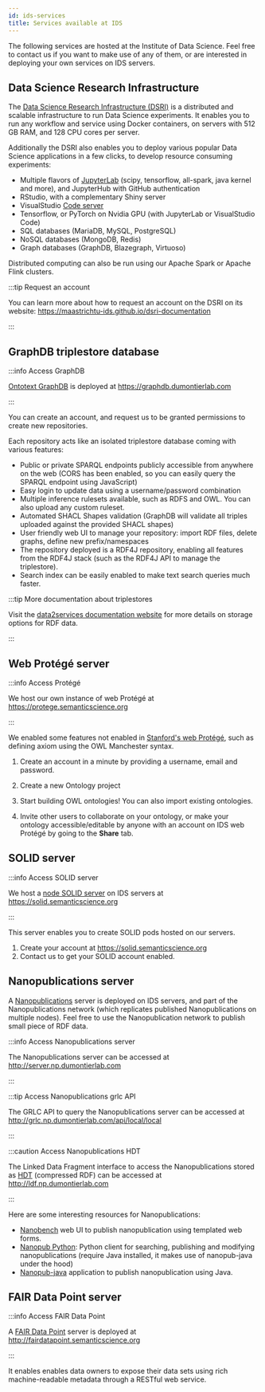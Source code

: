 ```yaml
---
id: ids-services
title: Services available at IDS
---
```


The following services are hosted at the Institute of Data Science. Feel free to contact us if you want to make use of any of them, or are interested in deploying your own services on IDS servers.

## Data Science Research Infrastructure

The [Data Science Research Infrastructure (DSRI)](https://maastrichtu-ids.github.io/dsri-documentation) is a distributed and scalable infrastructure to run Data Science experiments. It enables you to run any workflow and service using Docker containers, on servers with 512 GB RAM, and 128 CPU cores per server. 

Additionally the DSRI also enables you to deploy various popular Data Science applications in a few clicks, to develop resource consuming experiments:

* Multiple flavors of [JupyterLab](https://github.com/jupyter/docker-stacks) (scipy, tensorflow, all-spark, java kernel and more), and JupyterHub with GitHub authentication
* RStudio, with a complementary Shiny server
* VisualStudio [Code server](https://github.com/cdr/code-server)
* Tensorflow, or PyTorch on Nvidia GPU (with JupyterLab or VisualStudio Code)
* SQL databases (MariaDB, MySQL, PostgreSQL)
* NoSQL databases (MongoDB, Redis)
* Graph databases (GraphDB, Blazegraph, Virtuoso)

Distributed computing can also be run using our Apache Spark or Apache Flink clusters.

:::tip Request an account

You can learn more about how to request an account on the DSRI on its website: https://maastrichtu-ids.github.io/dsri-documentation

:::

## GraphDB triplestore database

:::info Access GraphDB

[Ontotext GraphDB](https://graphdb.ontotext.com) is deployed at https://graphdb.dumontierlab.com

:::

You can create an account, and request us to be granted permissions to create new repositories.

Each repository acts like an isolated triplestore database coming with various features:

* Public or private SPARQL endpoints publicly accessible from anywhere on the web (CORS has been enabled, so you can easily query the SPARQL endpoint using JavaScript)
* Easy login to update data using a username/password combination
* Multiple inference rulesets available, such as RDFS and OWL. You can also upload any custom ruleset.
* Automated SHACL Shapes validation (GraphDB will validate all triples uploaded against the provided SHACL shapes)
* User friendly web UI to manage your repository: import RDF files, delete graphs, define new prefix/namespaces
* The repository deployed is a RDF4J repository, enabling all features from the RDF4J stack (such as the RDF4J API to manage the triplestore).
* Search index can be easily enabled to make text search queries much faster.

:::tip More documentation about triplestores

Visit the [data2services documentation website](https://d2s.semanticscience.org/docs/store-rdf) for more details on storage options for RDF data.

:::

## Web Protégé server

:::info Access Protégé

We host our own instance of web Protégé at https://protege.semanticscience.org

:::

We enabled some features not enabled in [Stanford's web Protégé](https://webprotege.stanford.edu/), such as defining axiom using the OWL Manchester syntax.

1. Create an account in a minute by providing a username, email and password.
2. Create a new Ontology project
3. Start building OWL ontologies! You can also import existing ontologies.

4. Invite other users to collaborate on your ontology, or make your ontology accessible/editable by anyone with an account on IDS web Protégé by going to the **Share** tab.

## SOLID server

:::info Access SOLID server

We host a [node SOLID server](https://github.com/solid/node-solid-server) on IDS servers at https://solid.semanticscience.org

:::

This server enables you to create SOLID pods hosted on our servers.

1. Create your account at https://solid.semanticscience.org
2. Contact us to get your SOLID account enabled.

## Nanopublications server

A [Nanopublications](http://nanopub.org/wordpress/) server is deployed on IDS servers, and part of the Nanopublications network (which replicates published Nanopublications on multiple nodes). Feel free to use the Nanopublication network to publish small piece of RDF data.

:::info Access Nanopublications server

The Nanopublications server can be accessed at http://server.np.dumontierlab.com

:::

:::tip Access Nanopublications grlc API

The GRLC API to query the Nanopublications server can be accessed at http://grlc.np.dumontierlab.com/api/local/local

:::

:::caution Access Nanopublications HDT 

The Linked Data Fragment interface to access the Nanopublications stored as [HDT](https://www.rdfhdt.org/) (compressed RDF) can be accessed at http://ldf.np.dumontierlab.com

:::

Here are some interesting resources for Nanopublications:

* [Nanobench](https://github.com/vemonet/nanobench) web UI to publish nanopublication using templated web forms.
* [Nanopub Python](https://github.com/fair-workflows/Nanopub): Python client for searching, publishing and modifying nanopublications (require Java installed, it makes use of nanopub-java under the hood)
* [Nanopub-java](https://github.com/Nanopublication/nanopub-java) application to publish nanopublication using Java.

## FAIR Data Point server

:::info Access FAIR Data Point

A [FAIR Data Point](https://www.research-software.nl/software/fairdatapoint) server is deployed at http://fairdatapoint.semanticscience.org

:::

It enables enables data owners to expose their data sets using rich machine-readable metadata through a RESTful web service.